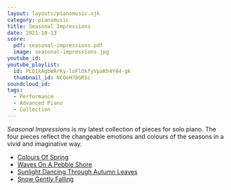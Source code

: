 ```yaml
---
layout: layouts/pianomusic.njk
category: pianomusic
title: Seasonal Impressions
date: 2021-10-13
score:
  pdf: seasonal-impressions.pdf
  image: seasonal-impressions.jpg
youtube_id:
youtube_playlist:
  id: PLQ1kAgbWArKy-loFlOkfyVpaKh4Y44-gk
  thumbnail_id: NCOoH78GRSc
soundcloud_id: 
tags:
  - Performance
  - Advanced Piano
  - Collection
---
```


*Seasonal Impressions* is my latest collection of pieces for solo piano. The four pieces reflect the changeable emotions and colours of the seasons in a vivid and imaginative way.

- [Colours Of Spring](/pianomusic/colours-of-spring/)
- [Waves On A Pebble Shore](/pianomusic/waves-on-a-pebble-shore/)
- [Sunlight Dancing Through Autumn Leaves](/pianomusic/sunlight-dancing-through-autumn-leaves/)
- [Snow Gently Falling](/pianomusic/snow-gently-falling/)
